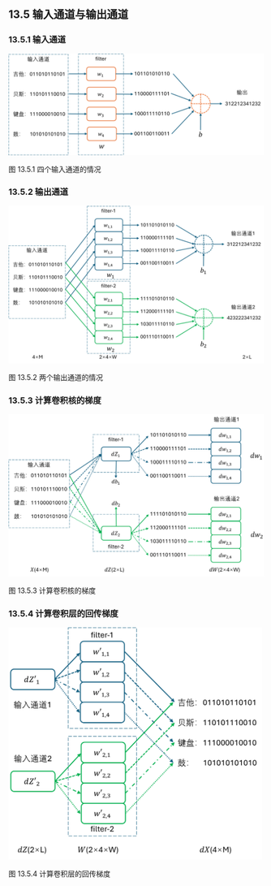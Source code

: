 ## 13.5 输入通道与输出通道

### 13.5.1 输入通道

<img src="./img/input_channel.png" width=640 />

图 13.5.1 四个输入通道的情况

### 13.5.2 输出通道

<img src="./img/output_channel.png" width=680 />

图 13.5.2 两个输出通道的情况

### 13.5.3 计算卷积核的梯度

<img src="./img/dW.png" width=640 />

图 13.5.3 计算卷积核的梯度

### 13.5.4 计算卷积层的回传梯度

<img src="./img/dX.png" width=500 />

图 13.5.4 计算卷积层的回传梯度
